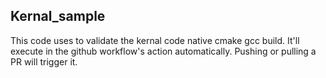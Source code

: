 ## Kernal_sample
This code uses to validate the kernal code native cmake gcc build. It'll execute in the github workflow's action automatically. Pushing or pulling a PR will trigger it.
